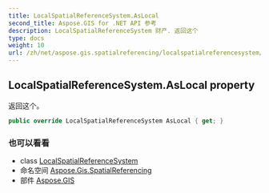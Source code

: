 ```yaml
---
title: LocalSpatialReferenceSystem.AsLocal
second_title: Aspose.GIS for .NET API 参考
description: LocalSpatialReferenceSystem 财产. 返回这个
type: docs
weight: 10
url: /zh/net/aspose.gis.spatialreferencing/localspatialreferencesystem/aslocal/
---
```

## LocalSpatialReferenceSystem.AsLocal property

返回这个。

```csharp
public override LocalSpatialReferenceSystem AsLocal { get; }
```

### 也可以看看

* class [LocalSpatialReferenceSystem](../)
* 命名空间 [Aspose.Gis.SpatialReferencing](../../localspatialreferencesystem/)
* 部件 [Aspose.GIS](../../../)


